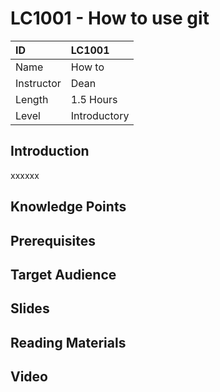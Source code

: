 # LC1001 - How to use git

| ID            | LC1001       |
| :--------     | :-----       |
| Name          | How to       |
| Instructor    | Dean         |
| Length        | 1.5 Hours    |
| Level         | Introductory |


## Introduction
xxxxxx

## Knowledge Points

## Prerequisites

## Target Audience

## Slides

## Reading Materials

## Video
